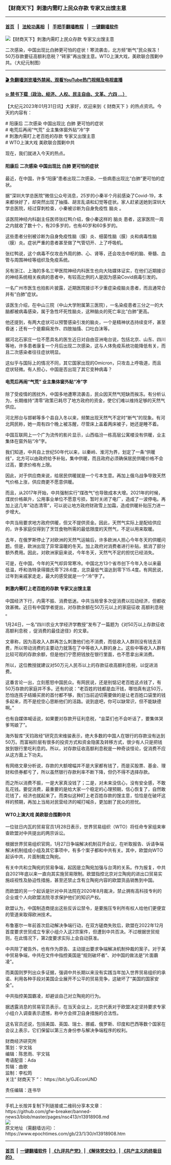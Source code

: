 ### 【财商天下】刺激内需盯上民众存款 专家又出馊主意
------------------------

#### [首页](https://github.com/gfw-breaker/banned-news3/blob/master/README.md) &nbsp;&nbsp;|&nbsp;&nbsp; [法轮功真相](https://github.com/begood0513/basic/blob/master/README.md)  &nbsp;&nbsp;|&nbsp;&nbsp; [手把手翻墙教程](https://github.com/gfw-breaker/guides/wiki)  &nbsp;&nbsp;|&nbsp;&nbsp; [一键翻墙软件](https://github.com/gfw-breaker/nogfw/blob/master/README.md)  



<div><img alt="【财商天下】刺激内需盯上民众存款 专家又出馊主意" class="attachment-djy_600_400 size-djy_600_400 wp-post-image" src="https://i.epochtimes.com/assets/uploads/2023/01/id13918944-4ac387c8eef290389e9a7ffbbcf989c1-600x400.jpg"/>
<div class="caption">
 <p>
  二次感染，中国出现比白肺更可怕的症状！寒流袭击，北方频“断气”民众挨冻！50万存款要征高额利息税？“砖家”再出馊主意。WTO上演大戏，美欧联合围剿中共。（大纪元制图）
 </p>
</div></div><hr/>

#### [ 🎬  免翻墙浏览墙外禁闻、观看YouTube热门视频及电视直播](https://github.com/gfw-breaker/HelloWorld)

#### [ 💥  禁书下载（政治、经济、人权、民主自由、文革、六四 ...）](https://github.com/gfw-breaker/books/blob/master/README.md)

<div><p>
 【大纪元2023年01月31日讯】大家好，欢迎来到《
 <ok href="https://www.epochtimes.com/gb/tag/%E8%B4%A2%E5%95%86%E5%A4%A9%E4%B8%8B.html">
  财商天下
 </ok>
 》的热点资讯。今天的内容有：
</p>
<p>
 # 阳康后
 <ok href="https://www.epochtimes.com/gb/tag/%E4%BA%8C%E6%AC%A1%E6%84%9F%E6%9F%93.html">
  二次感染
 </ok>
 中国出现比
 <ok href="https://www.epochtimes.com/gb/tag/%E7%99%BD%E8%82%BA.html">
  白肺
 </ok>
 更可怕的症状
 <br/>
 # 电荒后再闹“气荒” 业主集体窗外贴“冷”字
 <br/>
 # 刺激内需盯上老百姓的存款 专家又出馊主意
 <br/>
 # WTO上演大戏 美欧联合围剿中共
</p>
<p>
 现在，我们就进入今天的热点。
</p>
<p>
</p>
<h4>
 阳康后
 <ok href="https://www.epochtimes.com/gb/tag/%E4%BA%8C%E6%AC%A1%E6%84%9F%E6%9F%93.html">
  二次感染
 </ok>
 中国出现比
 <ok href="https://www.epochtimes.com/gb/tag/%E7%99%BD%E8%82%BA.html">
  白肺
 </ok>
 更可怕的症状
</h4>
<p>
 最近，在中国，许多“阳康”患者出现二次感染，一些病患出现比“白肺”更可怕的症状。
</p>
<p>
 据“深圳大学总医院”微信公众号消息，25岁的小秦半个月前感染了Covid-19，本来都快好了，却突然出现了抽搐、胡言乱语和幻觉等症状。家人赶紧送她到深圳大学总医院，经过穿刺检查，小秦被诊断为自身免疫性
 <ok href="https://www.epochtimes.com/gb/tag/%E8%84%91%E7%82%8E.html">
  脑炎
 </ok>
 。
</p>
<p>
 该医院神经内科副主任医师张红鸭介绍，像小秦这样的
 <ok href="https://www.epochtimes.com/gb/tag/%E8%84%91%E7%82%8E.html">
  脑炎
 </ok>
 患者，这家医院一周之内就收了数十个，有20多岁的，也有40岁和60多岁的。
</p>
<p>
 这些患者分别被诊断为自身免疫性脑（膜）炎、细菌性脑（膜）炎和病毒性脑（膜）炎。症状严重的患者甚至做了气管切开、上了呼吸机。
</p>
<p>
 张红鸭说，这个病毒不仅攻击外周的肺、心、肾等，还会攻击中枢的脑、脊髓、血管与周围神经等组织及免疫系统。
</p>
<p>
 另有浙江、上海的多名三甲医院神经内科医生也向大陆媒体证实，在他们近期接诊的神经系统相关疾病的患者中，有较高比例的人是因为感染Covid病毒引发的。
</p>
<p>
 一名广州市医生也拍影片披露，近期医院接诊不少重症染疫脑炎患者，而且通常合并有“白肺”症状。
</p>
<p>
 该医生介绍，在中山三院（中山大学附属第三医院），一名染疫患者三分之一的大脑都被病毒感染，属于急性坏死性脑炎，这种脑炎的死亡率比“白肺”更高。
</p>
<p>
 他还提到，有两大症状可以预警感染引发的脑炎，一个是精神状态持续变坏，甚至昏迷；还有一个是癫痫发作、四肢抽搐、口吐白沫等。
</p>
<p>
 据河北石家庄一位不愿具名的医生近日对自由亚洲电台说，包括北京、山东、四川等地，许多患者康复一个月后出现二次感染，这与人体免疫系统功能降低有关，而且二次感染者往往症状明显。
</p>
<p>
 这似乎与国际上的情况不同，其它国家出现的Omicron，只攻击上呼吸道，而且症状轻微。有人担心，中国是否出现了其它变种病毒？
</p>
<h4>
 电荒后再闹“气荒” 业主集体窗外贴“冷”字
</h4>
<p>
 除了受疫情的困扰外，中国多地遭寒流袭击，民众因天然气短缺而挨冻。有分析认为，长期维持“清零”政策已耗尽了地方政府的资金，使它们难以维持足够的天然气供应。
</p>
<p>
 河北邢台与邯郸等多个县自入冬以来，频繁出现天然气不定时“断气”的现象。有河北网民称，她一周有四个晚上被冻醒，尽管床上盖着两床被子，她还是睡不着。
</p>
<p>
 中国互联网上一个广为流传的影片显示，山西临汾一栋高层公寓楼没有供暖，业主集体在窗外贴“冷”字。
</p>
<p>
 我们知道，中共自上世纪50年代以来，以秦岭、淮河为界，划定了一条“供暖线”，北方可以由政府给予补贴，集中供暖，而且政府必须确保居民供暖价格不会过高，要求价格有上限。
</p>
<p>
 因此，对于供应商来说，给居民供暖就是一个亏本生意。再加上俄乌战争导致天然气价格上涨，供应商更不愿意供暖。
</p>
<p>
 而且，从2017年开始，中共强制实行“煤改气”也导致成本大增。2021年的时候，煤炭价格飙升，公用事业单位不愿意亏损，暂时关闭了电厂，造成了一波停电。再加上这几年“动态清零”，可以说让地方政府财政雪上加霜，造成供暖补贴压力进一步增大。
</p>
<p>
 中共当局要求地方政府供暖，但又不提供资金。因此，天然气实际上是配给供应的，许多家庭仅得到了烹饪食物所需的最低限度的天然气，不足以用来取暖。
</p>
<p>
 去年，在俄罗斯停止了对欧洲的天然气运输后，许多欧洲人担心今年冬天的供暖问题。但是，欧洲出现了异常温暖的冬天。加上政府对消费者进行补贴，抵消了部分额外费用。因此，对欧洲家庭来说，今年冬天，天然气不足的担忧已经消失。
</p>
<p>
 可是，在中国，今年的天气却异常寒冷。中国北方13个省市创下今年入冬以来最低温，呼和浩特录得摄氏零下28.6度，北京最低气温达到零下15.4度。有网民说，过年到亲戚家走走，最大的感受就是一个“冷”字了。
</p>
<h4>
 刺激内需盯上老百姓的存款 专家又出馊主意
</h4>
<p>
 中国经济下行，内需不振、消费低迷。中共当局曾多次促消费以拉动经济，但都收效甚微。近日有中国学者提出，对存款余额在50万元以上的家庭征收
 <ok href="https://www.epochtimes.com/gb/tag/%E9%AB%98%E9%A2%9D%E5%88%A9%E6%81%AF%E7%A8%8E.html">
  高额利息税
 </ok>
 。
</p>
<p>
 1月24日，一名“四川农业大学经济学教授”发布了一篇题为《对50万以上存款征收
 <ok href="https://www.epochtimes.com/gb/tag/%E9%AB%98%E9%A2%9D%E5%88%A9%E6%81%AF%E7%A8%8E.html">
  高额利息税
 </ok>
 ，促消费的最佳途径》的文章。
</p>
<p>
 文章称，因为高收入人群再怎么刺激他们也不消费，而低收入人群则没有钱去消费，所以带动消费的主要动力就落在了中等收入人群的身上。这些中等收入人群有比较可观的存款余额，但是他们宁愿把钱放在银行里面，也不愿拿出来消费。
</p>
<p>
 所以，这位教授就建议对50万元人民币以上的存款征收高额利息税，以促进消费。
</p>
<p>
 这番言论一出，立刻惹怒中国民众。有网民说，还是别惦记老百姓这点钱了，有50万存款的家庭并不多。还有的说：“老百姓的钱都是血汗钱，哪怕真有这50万，恐怕连孩子结婚买房的首付都不够，我们当前迫切需要做的是让老百姓口袋里的钱多起来，而不是挖空心思断他们的活路。说到底吧，你可以缺常识，但不能缺德啊。”
</p>
<p>
 也有自媒体喊话说，如果要对存款开征利息税，“韭菜们也不会听话了，要集体哭爹骂娘了”。
</p>
<p>
 海外智库“天钧政经”研究员宋维骏表示，绝大多数的中国人在银行的存款没有达到50万。而富裕阶层有很多的投资方式和资金隐匿及转移方式，很少有人只是把钱放到银行里吃利息的。所以，对存款征收高额利息税是一种奇谈怪论，促消费不应从这方面上下功夫。
</p>
<p>
 有网络文章分析说，存款的大额增幅并不是大家都有钱了，而是买股票、基金、理财和债券都亏了，所以虽然银行存款利率不断下降，但仍不得不选择存款。
</p>
<p>
 而之所以消费不振，一是大家真没钱了；二是，对未来没信心，没有安全感，不敢乱花钱。要促消费，最重要的是给大家一个稳定的心理预期，信心恢复了，自然敢花钱了，经济也就起来了。而类似这种盯上老百姓存款的馊主意，恰恰是在破坏这样的预期，再加上当局对民营经济的喊打喊杀，更加剧了民众的担忧。
</p>
<h4>
 WTO上演大戏 美欧联合围剿中共
</h4>
<p>
 一位驻日内瓦的贸易官员1月28日表示，世界贸易组织（WTO）将任命专家组来审查欧盟对中共提出的两宗诉讼。
</p>
<p>
 根据世界贸易组织官网，1月27日争端解决机制召开会议，在听取报告、诉请争端解决机制组成小组及其它事项中，有多个案子都和中共有关。其中，欧盟向WTO起诉中共，片面制裁立陶宛。
</p>
<p>
 有关中共和立陶宛的贸易争端，起因是立陶宛加强与台湾的关系。作为报复，中共自2021年底以来一直向其实施贸易限制。欧盟指控北京对立陶宛的进出口贸易实施歧视性及胁迫性措施，甚至还禁止含有立陶宛内容的欧盟货品销售到中国。
</p>
<p>
 而欧盟的另一个起诉是针对中共法院在2020年8月裁决，禁止拥有高科技专利的企业或个人向欧盟法院寻求保护他们的知识产权。
</p>
<p>
 欧盟认为，中国制造商提出这些反诉讼禁令，是要施压专利所有权人给他们更便宜的管道来取得欧洲技术。
</p>
<p>
 布鲁塞尔一年前首次启动解决争端行动，在双方磋商失败后，欧盟在2022年12月首度要求世贸成立专家小组介入这2宗案件，但遭到中共否决。不过根据世贸规则，在此情况下，第2度要求实际上会自动获准。
</p>
<p>
 中共除了被告外，也有作为原告、主动提出要求争端解决机制仲裁的案子。对于美中贸易争端，中共在文件中指控美国是“规则破坏者”、对中国的做法是“片面霸凌”。
</p>
<p>
 而美国则罗列出众多证据，强调中共长期以来没有实践当年加入世界贸易组织的承诺、利用各种手段对美国企业展开不公平的贸易竞争，这破坏了“美国的国家安全”。
</p>
<p>
 中共指控美国霸凌，却避谈自己对立陶宛的行为。
</p>
<p>
 据透露消息的贸易官员表示，在当天会议上，北京代表对于欧盟决定坚持要求专家小组介入调查表示遗憾，称中方会捍卫自身措施的合法性。
</p>
<p>
 这名官员还说，包括美国、英国、瑞士、挪威、俄罗斯、印度和巴西等数个国家在会议上表示，它们保留以第三方身份参与解决争端程序的权利。
</p>
<p>
 财商经济研究所
 <br/>
 策划：宇文铭
 <br/>
 编辑：陈思雨、宇文铭
 <br/>
 粤语配音：Ada
 <br/>
 剪辑：曲歌
 <br/>
 监制：李松筠
 <br/>
 关注“
 <ok href="https://www.epochtimes.com/gb/tag/%E8%B4%A2%E5%95%86%E5%A4%A9%E4%B8%8B.html">
  财商天下
 </ok>
 ”：
 <ok href="https://bit.ly/GJEconUND">
  https://bit.ly/GJEconUND
 </ok>
</p>
<p>
 责任编辑：连书华
</p>
</div>
<hr/>
手机上长按并复制下列链接或二维码分享本文章：<br/>
https://github.com/gfw-breaker/banned-news3/blob/master/pages/nsc413/n13918908.md <br/>
<a href='https://github.com/gfw-breaker/banned-news3/blob/master/pages/nsc413/n13918908.md'><img src='https://github.com/gfw-breaker/banned-news3/blob/master/pages/nsc413/n13918908.md.png'/></a> <br/>
原文地址（需翻墙访问）：https://www.epochtimes.com/gb/23/1/30/n13918908.htm


------------------------
#### [首页](https://github.com/gfw-breaker/banned-news3/blob/master/README.md) &nbsp;|&nbsp; [一键翻墙软件](https://github.com/gfw-breaker/nogfw/blob/master/README.md) &nbsp;| [《九评共产党》](https://github.com/gfw-breaker/9ping.md/blob/master/README.md#九评之一评共产党是什么) | [《解体党文化》](https://github.com/gfw-breaker/jtdwh.md/blob/master/README.md) | [《共产主义的终极目的》](https://github.com/gfw-breaker/gczydzjmd.md/blob/master/README.md)


<img src='http://gfw-breaker.win/banned-news3/pages/nsc413/n13918908.md' width='0px' height='0px'/>